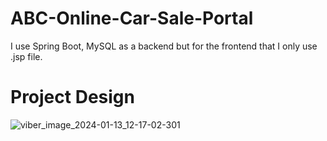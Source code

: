 # ABC-Online-Car-Sale-Portal

I use Spring Boot, MySQL as a backend but for the frontend that I only use .jsp file.

# Project Design

![viber_image_2024-01-13_12-17-02-301](https://github.com/Kyaw-San-Maung/ABC-Online-Car-Sale-Portal/assets/138513535/75070745-bdae-4127-a598-bff01939b6f5)
